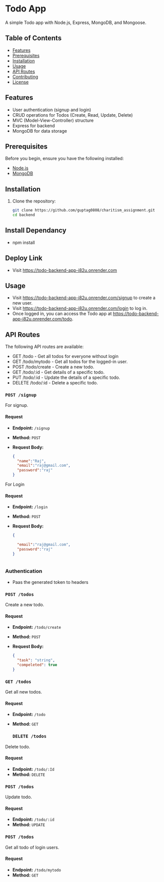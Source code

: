 # Todo App

A simple Todo app with Node.js, Express, MongoDB, and Mongoose.

## Table of Contents

- [Features](#features)
- [Prerequisites](#prerequisites)
- [Installation](#installation)
- [Usage](#usage)
- [API Routes](#api-routes)
- [Contributing](#contributing)
- [License](#license)

## Features

- User authentication (signup and login)
- CRUD operations for Todos (Create, Read, Update, Delete)
- MVC (Model-View-Controller) structure
- Express for backend
- MongoDB for data storage


## Prerequisites

Before you begin, ensure you have the following installed:

- [Node.js](https://nodejs.org/)
- [MongoDB](https://www.mongodb.com/)

## Installation

1. Clone the repository:

   ```bash
   git clone https://github.com/guptag0808/charitism_assignment.git
   cd backend

## Install Dependancy
- npm install

## Deploy Link
- Visit https://todo-backend-app-i82u.onrender.com
## Usage
- Visit https://todo-backend-app-i82u.onrender.com/signup to create a new user.
- Visit https://todo-backend-app-i82u.onrender.com/login to log in.
- Once logged in, you can access the Todo app at https://todo-backend-app-i82u.onrender.com/todo.

 ## API Routes
The following API routes are available:
 - GET /todo - Get all todos for everyone without login
 - GET /todo/mytodo - Get all todos for the logged-in user.
 - POST /todo/create - Create a new todo.
 - GET /todo/:id - Get details of a specific todo.
 - PUT /todo/:id - Update the details of a specific todo.
 - DELETE /todo/:id - Delete a specific todo.

 ### `POST /signup`

For signup.

#### Request

- **Endpoint:** `/signup`
- **Method:** `POST`
- **Request Body:**

  ```json
  {
    "name":"Raj",
	"email":"raj@gmail.com",
	"password":"raj"
  }
  

For Login

#### Request

- **Endpoint:** `/login`
- **Method:** `POST`
- **Request Body:**

  ```json
  {
    
	"email":"raj@gmail.com",
	"password":"raj"
  }
 
 ### Authentication
  - Paas the generated token to headers
 

 ### `POST /todos`

Create a new todo.

#### Request

- **Endpoint:** `/todo/create`
- **Method:** `POST`
- **Request Body:**

  ```json
  {
    "task": "string",
	"compeleted": true
  }

### `GET /todos`

Get all new todos.

#### Request

- **Endpoint:** `/todo`
- **Method:** `GET`


  ### `DELETE /todos`

Delete  todo.

#### Request

- **Endpoint:** `/todo/:Id`
- **Method:** `DELETE`


 ### `POST /todos`

Update  todo.

#### Request

- **Endpoint:** `/todo/:id`
- **Method:** `UPDATE`

 ### `POST /todos`

Get all todo of login users.

#### Request

- **Endpoint:** `/todo/mytodo`
- **Method:** `GET`


